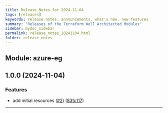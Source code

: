 ```yaml
---
title: Release Notes for 2024-11-04
tags: [releases]
keywords: release notes, announcements, what's new, new features
summary: "Releases of the Terraform Well Architected Modules"
sidebar: mydoc_sidebar
permalink: release_notes_20241104.html
folder: release_notes
---
```


## Module: azure-eg
## 1.0.0 (2024-11-04)


### Features

* add initial resources ([#2](https://github.com/CloudNationHQ/terraform-azure-eg/releases/tag/v1.0.0)) ([83fc117](https://github.com/CloudNationHQ/terraform-azure-eg/commit/83fc117123050591436b8ee5831427a5978079e8))

---

